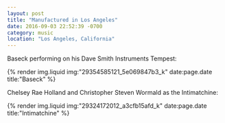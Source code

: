 ```yaml
---
layout: post
title: "Manufactured in Los Angeles"
date: 2016-09-03 22:52:39 -0700
category: music
location: "Los Angeles, California"
---
```


Baseck performing on his Dave Smith Instruments Tempest:

{% render img.liquid img:"29354585121_5e069847b3_k" date:page.date title:"Baseck" %}

Chelsey Rae Holland and Christopher Steven Wormald as the Intimatchine:

{% render img.liquid img:"29324172012_a3cfb15afd_k" date:page.date title:"Intimatchine" %}
